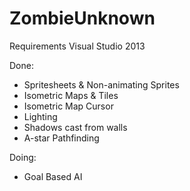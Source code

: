 ZombieUnknown
=============

Requirements
Visual Studio 2013

Done:
* Spritesheets & Non-animating Sprites
* Isometric Maps & Tiles
* Isometric Map Cursor
* Lighting
* Shadows cast from walls
* A-star Pathfinding

Doing:
* Goal Based AI
